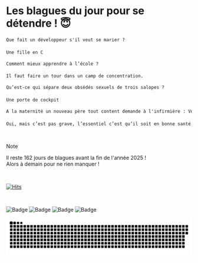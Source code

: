 
<h1>Les blagues du jour pour se détendre ! 😇</h1>

```diff
Que fait un développeur s'il veut se marier ?

Une fille en C
```

```diff
Comment mieux apprendre à l’école ?

Il faut faire un tour dans un camp de concentration.
```

```diff
Qu’est-ce qui sépare deux obsédés sexuels de trois salopes ?

Une porte de cockpit
```

```diff
A la maternité un nouveau père tout content demande à l'infirmière : Vous trouvez que mon fils me ressemble ?

Oui, mais c’est pas grave, l’essentiel c’est qu’il soit en bonne santé !
```

<br/>

> [!NOTE]
> Il reste 162 jours de blagues avant la fin de l'année 2025 ! <br/>
> Alors à demain pour ne rien manquer !

<br/>


[![Hits](https://hits.seeyoufarm.com/api/count/incr/badge.svg?url=https%3A%2F%2Fgithub.com%2FClems02%2Fhit-counter&count_bg=%23003E80&title_bg=%235C9FE1&icon=powershell.svg&icon_color=%23FFFFFF&title=Visite&edge_flat=false)](https://hits.seeyoufarm.com)


<br/>


![Badge](https://img.shields.io/badge/Last%20updated%20on-white?style=for-the-badge&logo=clockify)   ![Badge](https://img.shields.io/badge/23/07-white?style=for-the-badge) ![Badge](https://img.shields.io/badge/at-white?style=for-the-badge) ![Badge](https://img.shields.io/badge/03:47-white?style=for-the-badge)


<p align="center">
 <img width="1000" src="assets/github-snake.svg" alt="snake"/>
</p>
